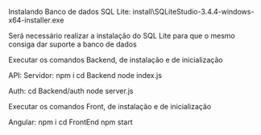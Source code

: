 Instalando Banco de dados SQL Lite: install\SQLiteStudio-3.4.4-windows-x64-installer.exe

Será necessário realizar a instalação do SQL Lite para que o mesmo consiga dar suporte a banco de dados




Executar os comandos Backend, de instalação e de inicialização

API:
Servidor:
npm i
cd Backend
node index.js

Auth:
cd Backend/auth
node server.js


Executar os comandos Front, de instalação e de inicialização

Angular:
npm i
cd FrontEnd
npm start


